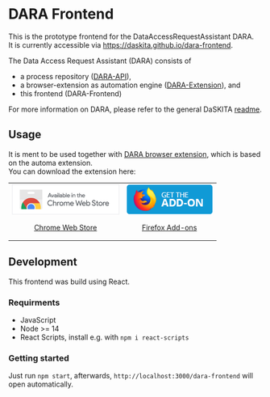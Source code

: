 # DARA Frontend

This is the prototype frontend for the DataAccessRequestAssistant DARA.  
It is currently accessible via https://daskita.github.io/dara-frontend.

The Data Access Request Assistant (DARA) consists of 
* a process repository ([DARA-API](https://github.com/DaSKITA/dara-api)), 
* a browser-extension as automation engine ([DARA-Extension](https://github.com/DaSKITA/dara-extension)), and 
* this frontend (DARA-Frontend)

For more information on DARA, please refer to the general DaSKITA [readme](https://github.com/DaSKITA).

## Usage
It is ment to be used together with [DARA browser extension](https://github.com/DaSKITA/dara-extension), which is based on the automa extension.  
You can download the extension here:

<table cellspacing="0" cellpadding="0">
  <tr>
    <td valign="center">
      <a align="center" href="https://chrome.google.com/webstore/detail/automa/heolgaalbnnelipfhbccbkdohecmaimo">
        <img height=60px src="src/assets/webstore.png" alt="Chrome web store" />
        <p align="center">Chrome Web Store</p>
      </a>
    </td>
    <td valign="center">
      <a href="https://addons.mozilla.org/en-US/firefox/addon/dara/">
        <img height=60px src="src/assets/ffaddons.png" alt="Firefox add-ons" />
        <p align="center">Firefox Add-ons</p>
      </a>
    </td>
  </tr>
</table>

## Development
This frontend was build using React.

### Requirments
- JavaScript 
- Node >= 14 
- React Scripts, install e.g. with ``npm i react-scripts``

### Getting started
Just run ``npm start``, afterwards, ``http://localhost:3000/dara-frontend`` will open automatically.
